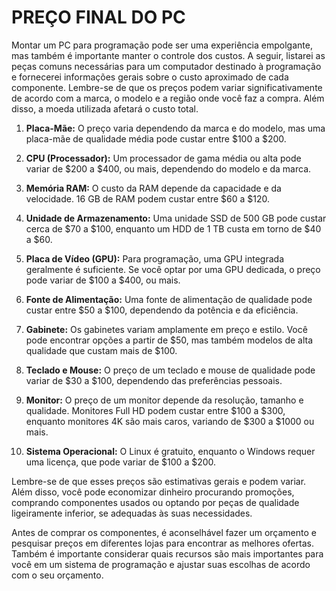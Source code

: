 # PREÇO FINAL DO PC
Montar um PC para programação pode ser uma experiência empolgante, mas também é importante manter o controle dos custos. A seguir, listarei as peças comuns necessárias para um computador destinado à programação e fornecerei informações gerais sobre o custo aproximado de cada componente. Lembre-se de que os preços podem variar significativamente de acordo com a marca, o modelo e a região onde você faz a compra. Além disso, a moeda utilizada afetará o custo total.

1. **Placa-Mãe:** O preço varia dependendo da marca e do modelo, mas uma placa-mãe de qualidade média pode custar entre $100 a $200.

2. **CPU (Processador):** Um processador de gama média ou alta pode variar de $200 a $400, ou mais, dependendo do modelo e da marca.

3. **Memória RAM:** O custo da RAM depende da capacidade e da velocidade. 16 GB de RAM podem custar entre $60 a $120.

4. **Unidade de Armazenamento:** Uma unidade SSD de 500 GB pode custar cerca de $70 a $100, enquanto um HDD de 1 TB custa em torno de $40 a $60.

5. **Placa de Vídeo (GPU):** Para programação, uma GPU integrada geralmente é suficiente. Se você optar por uma GPU dedicada, o preço pode variar de $100 a $400, ou mais.

6. **Fonte de Alimentação:** Uma fonte de alimentação de qualidade pode custar entre $50 a $100, dependendo da potência e da eficiência.

7. **Gabinete:** Os gabinetes variam amplamente em preço e estilo. Você pode encontrar opções a partir de $50, mas também modelos de alta qualidade que custam mais de $100.

8. **Teclado e Mouse:** O preço de um teclado e mouse de qualidade pode variar de $30 a $100, dependendo das preferências pessoais.

9. **Monitor:** O preço de um monitor depende da resolução, tamanho e qualidade. Monitores Full HD podem custar entre $100 a $300, enquanto monitores 4K são mais caros, variando de $300 a $1000 ou mais.

10. **Sistema Operacional:** O Linux é gratuito, enquanto o Windows requer uma licença, que pode variar de $100 a $200.

Lembre-se de que esses preços são estimativas gerais e podem variar. Além disso, você pode economizar dinheiro procurando promoções, comprando componentes usados ou optando por peças de qualidade ligeiramente inferior, se adequadas às suas necessidades.

Antes de comprar os componentes, é aconselhável fazer um orçamento e pesquisar preços em diferentes lojas para encontrar as melhores ofertas. Também é importante considerar quais recursos são mais importantes para você em um sistema de programação e ajustar suas escolhas de acordo com o seu orçamento.